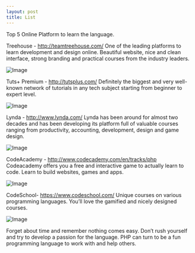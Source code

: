 ```yaml
---
layout: post
title: List
---
```




Top 5 Online Platform to learn the language.


Treehouse - http://teamtreehouse.com/
One of the leading platforms to learn development and design online. Beautiful website, nice and clean interface,
strong branding and practical courses from the industry leaders.

![Image](https://farm9.staticflickr.com/8689/16877687111_2870cce352_c.jpg)

Tuts+ Premium - http://tutsplus.com/
Definitely the biggest and very well-known network of tutorials in any tech subject starting from beginner to expert level.

![Image](https://farm9.staticflickr.com/8739/16852816116_d46554fa9c_c.jpg)

Lynda - http://www.lynda.com/
Lynda has been around for almost two decades and has been developing its platform full of valuable courses ranging 
from productivity, accounting, development, design and game design.

![Image](https://farm9.staticflickr.com/8712/16877689031_3e24b016fe_c.jpg)

CodeAcademy - http://www.codecademy.com/en/tracks/php
Codeacademy offers you a free and interactive game to actually learn to code. Learn to build websites, 
games and apps.

![Image]()

CodeSchool- https://www.codeschool.com/
Unique courses on various programming languages. You’ll love the gamified and nicely designed courses.

![Image](https://farm8.staticflickr.com/7592/16692575429_6bd8ec57b6_c.jpg)


Forget about time and remember nothing comes easy. Don’t rush yourself and try to develop a passion for the language.
PHP can turn to be a fun programming language to work with and help others.
